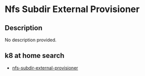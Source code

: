 # Nfs Subdir External Provisioner

## Description

No description provided.

## k8 at home search

- [nfs-subdir-external-provisioner](https://nanne.dev/k8s-at-home-search/#/nfs-subdir-external-provisioner)
